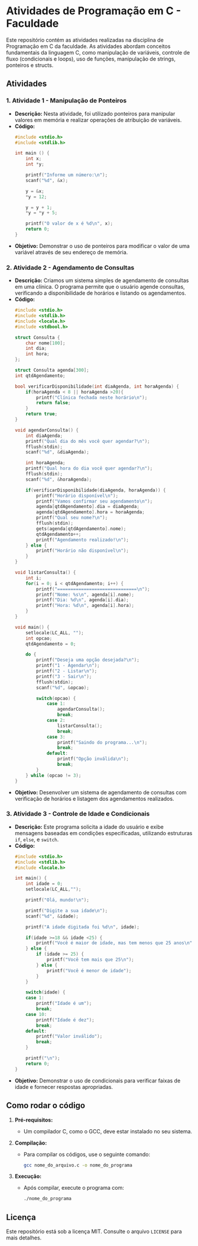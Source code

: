 # Atividades de Programação em C - Faculdade

Este repositório contém as atividades realizadas na disciplina de Programação em C da faculdade. As atividades abordam conceitos fundamentais da linguagem C, como manipulação de variáveis, controle de fluxo (condicionais e loops), uso de funções, manipulação de strings, ponteiros e structs.

## Atividades

### 1. **Atividade 1 - Manipulação de Ponteiros**
   - **Descrição:** Nesta atividade, foi utilizado ponteiros para manipular valores em memória e realizar operações de atribuição de variáveis.
   - **Código:**
     ```c
     #include <stdio.h>
     #include <stdlib.h>

     int main () {
         int x;
         int *y;

         printf("Informe um número:\n");
         scanf("%d", &x);

         y = &x;
         *y = 12;

         y = y + 1;
         *y = *y + 5;

         printf("O valor de x é %d\n", x);
         return 0;
     }
     ```
   - **Objetivo:** Demonstrar o uso de ponteiros para modificar o valor de uma variável através de seu endereço de memória.

### 2. **Atividade 2 - Agendamento de Consultas**
   - **Descrição:** Criamos um sistema simples de agendamento de consultas em uma clínica. O programa permite que o usuário agende consultas, verificando a disponibilidade de horários e listando os agendamentos.
   - **Código:**
     ```c
     #include <stdio.h>
     #include <stdlib.h>
     #include <locale.h>
     #include <stdbool.h>

     struct Consulta {
         char nome[100];
         int dia;
         int hora;
     };

     struct Consulta agenda[300];
     int qtdAgendamento;

     bool verificarDisponibilidade(int diaAgenda, int horaAgenda) {
         if(horaAgenda < 8 || horaAgenda >20){
             printf("Clínica fechada neste horário\n");
             return false;
         }
         return true;
     }

     void agendarConsulta() {
         int diaAgenda;
         printf("Qual dia do mês você quer agendar?\n");
         fflush(stdin);
         scanf("%d", &diaAgenda);

         int horaAgenda;
         printf("Qual hora do dia você quer agendar?\n");
         fflush(stdin);
         scanf("%d", &horaAgenda);

         if(verificarDisponibilidade(diaAgenda, horaAgenda)) {
             printf("Horário disponível\n");
             printf("Vamos confirmar seu agendamento\n");
             agenda[qtdAgendamento].dia = diaAgenda;
             agenda[qtdAgendamento].hora = horaAgenda;
             printf("Qual seu nome?\n");
             fflush(stdin);
             gets(agenda[qtdAgendamento].nome);
             qtdAgendamento++;
             printf("Agendamento realizado!\n");
         } else {
             printf("Horário não disponível\n");
         }
     }

     void listarConsulta() {
         int i;
         for(i = 0; i < qtdAgendamento; i++) {
             printf("==============================\n");
             printf("Nome: %s\n", agenda[i].nome);
             printf("Dia: %d\n", agenda[i].dia);
             printf("Hora: %d\n", agenda[i].hora);
         }
     }

     void main() {
         setlocale(LC_ALL, "");
         int opcao;
         qtdAgendamento = 0;

         do {
             printf("Deseja uma opção desejada?\n");
             printf("1 - Agendar\n");
             printf("2 - Listar\n");
             printf("3 - Sair\n");
             fflush(stdin);
             scanf("%d", &opcao);

             switch(opcao) {
                 case 1:
                     agendarConsulta();
                     break;
                 case 2:
                     listarConsulta();
                     break;
                 case 3:
                     printf("Saindo do programa...\n");
                     break;
                 default:
                     printf("Opção inválida\n");
                     break;
             }
         } while (opcao != 3);
     }
     ```
   - **Objetivo:** Desenvolver um sistema de agendamento de consultas com verificação de horários e listagem dos agendamentos realizados.

### 3. **Atividade 3 - Controle de Idade e Condicionais**
   - **Descrição:** Este programa solicita a idade do usuário e exibe mensagens baseadas em condições especificadas, utilizando estruturas `if`, `else`, e `switch`.
   - **Código:**
     ```c
     #include <stdio.h>
     #include <stdlib.h>
     #include <locale.h>

     int main() {
         int idade = 0;
         setlocale(LC_ALL,"");

         printf("Olá, mundo!\n");

         printf("Digite a sua idade\n");
         scanf("%d", &idade);

         printf("A idade digitada foi %d\n", idade);

         if(idade >=18 && idade <25) {
             printf("Você é maior de idade, mas tem menos que 25 anos\n");
         } else {
             if (idade >= 25) {
                 printf("Você tem mais que 25\n");
             } else {
                 printf("Você é menor de idade");
             }
         }

         switch(idade) {
         case 1:
             printf("Idade é um");
             break;
         case 10:
             printf("Idade é dez");
             break;
         default:
             printf("Valor inválido");
             break;
         }

         printf("\n");
         return 0;
     }
     ```
   - **Objetivo:** Demonstrar o uso de condicionais para verificar faixas de idade e fornecer respostas apropriadas.

## Como rodar o código

1. **Pré-requisitos:**
   - Um compilador C, como o GCC, deve estar instalado no seu sistema.
   
2. **Compilação:**
   - Para compilar os códigos, use o seguinte comando:
     ```bash
     gcc nome_do_arquivo.c -o nome_do_programa
     ```

3. **Execução:**
   - Após compilar, execute o programa com:
     ```bash
     ./nome_do_programa
     ```

## Licença

Este repositório está sob a licença MIT. Consulte o arquivo `LICENSE` para mais detalhes.
